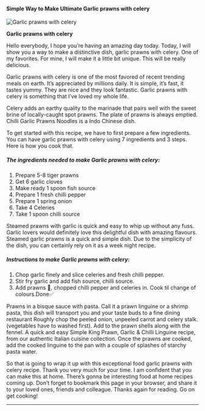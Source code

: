             

#### Simple Way to Make Ultimate Garlic prawns with celery

![Garlic prawns with celery](https://img-global.cpcdn.com/recipes/c25c791dc5368866/751x532cq70/garlic-prawns-with-celery-recipe-main-photo.jpg)

**Garlic prawns with celery**

Hello everybody, I hope you’re having an amazing day today. Today, I will show you a way to make a distinctive dish, garlic prawns with celery. One of my favorites. For mine, I will make it a little bit unique. This will be really delicious.

Garlic prawns with celery is one of the most favored of recent trending meals on earth. It’s appreciated by millions daily. It is simple, it’s fast, it tastes yummy. They are nice and they look fantastic. Garlic prawns with celery is something that I’ve loved my whole life.

Celery adds an earthy quality to the marinade that pairs well with the sweet brine of locally-caught spot prawns. The plate of prawns is always emptied. Chilli Garlic Prawns Noodles is a Indo Chinese dish.

To get started with this recipe, we have to first prepare a few ingredients. You can have garlic prawns with celery using 7 ingredients and 3 steps. Here is how you cook that.

##### The ingredients needed to make Garlic prawns with celery:

1.  Prepare 5-8 tiger prawns
2.  Get 6 garlic cloves
3.  Make ready 1 spoon fish source
4.  Prepare 1 fresh chilli pepper
5.  Prepare 1 spring onion
6.  Take 4 Celeries
7.  Take 1 spoon chilli source

Steamed prawns with garlic is quick and easy to whip up without any fuss. Garlic lovers would definitely love this delightful dish with amazing flavours. Steamed garlic prawns is a quick and simple dish. Due to the simplicity of the dish, you can certainly rely on it as a week night recipe.

##### Instructions to make Garlic prawns with celery:

1.  Chop garlic finely and slice celeries and fresh chilli pepper.
2.  Stir fry garlic and add fish source, chilli source.
3.  Add prawns 🦐, chopped chilli pepper and celeries in. Cook til change of colours.Done✅

Prawns in a bisque sauce with pasta. Call it a prawn linguine or a shrimp pasta, this dish will transport you and your taste buds to a fine dining restaurant Roughly chop the peeled onion, unpeeled carrot and celery stalk. (vegetables have to washed first). Add to the prawn shells along with the fennel. A quick and easy Simple King Prawn, Garlic & Chilli Linguine recipe, from our authentic Italian cuisine collection. Once the prawns are cooked, add the cooked linguine to the pan with a couple of splashes of starchy pasta water.

So that is going to wrap it up with this exceptional food garlic prawns with celery recipe. Thank you very much for your time. I am confident that you can make this at home. There’s gonna be interesting food at home recipes coming up. Don’t forget to bookmark this page in your browser, and share it to your loved ones, friends and colleague. Thanks again for reading. Go on get cooking!

* * *